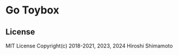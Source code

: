 Go Toybox
=========

License
-------
MIT License Copyright(c) 2018-2021, 2023, 2024 Hiroshi Shimamoto
